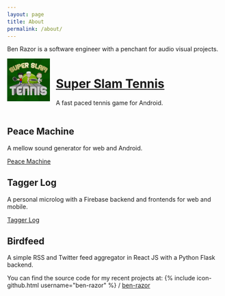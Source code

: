 ```yaml
---
layout: page
title: About
permalink: /about/
---
```


Ben Razor is a software engineer with a penchant for audio visual projects.


<div style="display: flex; flex-direction: row">
    <img src="/assets/img/splash-7-rounded.png" width="100" height="100" />
    <div style="padding: 0.2em 1em">
        <h1>
            <a href="https://play.google.com/store/apps/details?id=com.games.defttouch.tennis.android">
                Super Slam Tennis
            </a>
        </h1>
        <p>
            A fast paced tennis game for Android.
        </p>
    </div>
</div>


## Peace Machine

A mellow sound generator for web and Android.

[Peace Machine](https://peace-machine-9b07e.web.app/)

## Tagger Log

A personal microlog with a Firebase backend and frontends for web and mobile.

[Tagger Log](https://diarystore.firebaseapp.com/)

## Birdfeed

A simple RSS and Twitter feed aggregator in React JS with a Python Flask backend. 

You can find the source code for my recent projects at:
{% include icon-github.html username="ben-razor" %} /
[ben-razor](https://github.com/ben-razor/ben-razor)